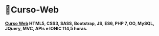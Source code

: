 # 📄Curso-Web

#### [Curso Web](https://www.udemy.com/course/web-completo/) HTML5, CSS3, SASS, Bootstrap, JS, ES6, PHP 7, OO, MySQL, JQuery, MVC, APIs e IONIC 114,5 horas.
